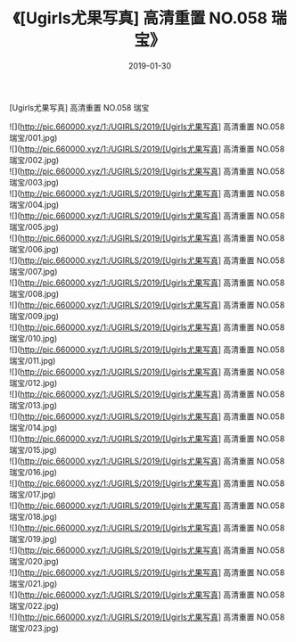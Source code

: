 ﻿---
layout: post
title:  《[Ugirls尤果写真] 高清重置 NO.058 瑞宝》
date:   2019-01-30
img: http://pic.660000.xyz/1:/UGIRLS/2019/[Ugirls尤果写真] 高清重置 NO.058 瑞宝/000.jpg
categories: [美女, 清纯, 唯美]
---

[Ugirls尤果写真] 高清重置 NO.058 瑞宝

 ![](http://pic.660000.xyz/1:/UGIRLS/2019/[Ugirls尤果写真] 高清重置 NO.058 瑞宝/001.jpg) <br>![](http://pic.660000.xyz/1:/UGIRLS/2019/[Ugirls尤果写真] 高清重置 NO.058 瑞宝/002.jpg) <br>![](http://pic.660000.xyz/1:/UGIRLS/2019/[Ugirls尤果写真] 高清重置 NO.058 瑞宝/003.jpg) <br>![](http://pic.660000.xyz/1:/UGIRLS/2019/[Ugirls尤果写真] 高清重置 NO.058 瑞宝/004.jpg) <br>![](http://pic.660000.xyz/1:/UGIRLS/2019/[Ugirls尤果写真] 高清重置 NO.058 瑞宝/005.jpg) <br>![](http://pic.660000.xyz/1:/UGIRLS/2019/[Ugirls尤果写真] 高清重置 NO.058 瑞宝/006.jpg) <br>![](http://pic.660000.xyz/1:/UGIRLS/2019/[Ugirls尤果写真] 高清重置 NO.058 瑞宝/007.jpg) <br>![](http://pic.660000.xyz/1:/UGIRLS/2019/[Ugirls尤果写真] 高清重置 NO.058 瑞宝/008.jpg) <br>![](http://pic.660000.xyz/1:/UGIRLS/2019/[Ugirls尤果写真] 高清重置 NO.058 瑞宝/009.jpg) <br>![](http://pic.660000.xyz/1:/UGIRLS/2019/[Ugirls尤果写真] 高清重置 NO.058 瑞宝/010.jpg) <br>![](http://pic.660000.xyz/1:/UGIRLS/2019/[Ugirls尤果写真] 高清重置 NO.058 瑞宝/011.jpg) <br>![](http://pic.660000.xyz/1:/UGIRLS/2019/[Ugirls尤果写真] 高清重置 NO.058 瑞宝/012.jpg) <br>![](http://pic.660000.xyz/1:/UGIRLS/2019/[Ugirls尤果写真] 高清重置 NO.058 瑞宝/013.jpg) <br>![](http://pic.660000.xyz/1:/UGIRLS/2019/[Ugirls尤果写真] 高清重置 NO.058 瑞宝/014.jpg) <br>![](http://pic.660000.xyz/1:/UGIRLS/2019/[Ugirls尤果写真] 高清重置 NO.058 瑞宝/015.jpg) <br>![](http://pic.660000.xyz/1:/UGIRLS/2019/[Ugirls尤果写真] 高清重置 NO.058 瑞宝/016.jpg) <br>![](http://pic.660000.xyz/1:/UGIRLS/2019/[Ugirls尤果写真] 高清重置 NO.058 瑞宝/017.jpg) <br>![](http://pic.660000.xyz/1:/UGIRLS/2019/[Ugirls尤果写真] 高清重置 NO.058 瑞宝/018.jpg) <br>![](http://pic.660000.xyz/1:/UGIRLS/2019/[Ugirls尤果写真] 高清重置 NO.058 瑞宝/019.jpg) <br>![](http://pic.660000.xyz/1:/UGIRLS/2019/[Ugirls尤果写真] 高清重置 NO.058 瑞宝/020.jpg) <br>![](http://pic.660000.xyz/1:/UGIRLS/2019/[Ugirls尤果写真] 高清重置 NO.058 瑞宝/021.jpg) <br>![](http://pic.660000.xyz/1:/UGIRLS/2019/[Ugirls尤果写真] 高清重置 NO.058 瑞宝/022.jpg) <br>![](http://pic.660000.xyz/1:/UGIRLS/2019/[Ugirls尤果写真] 高清重置 NO.058 瑞宝/023.jpg) <br>